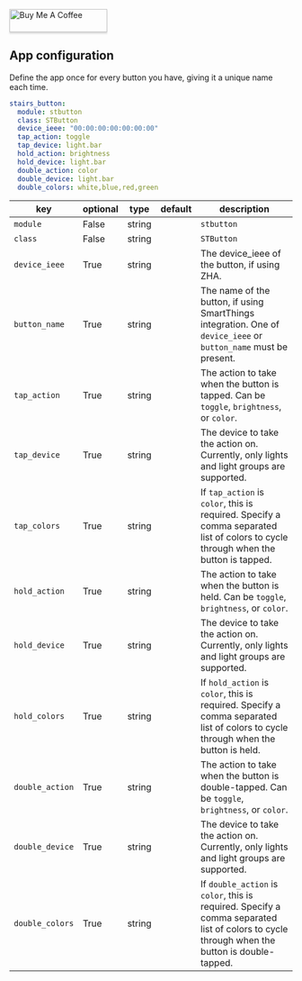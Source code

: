 <a href="https://www.buymeacoffee.com/uMhxJCzPS" target="_blank"><img
src="https://www.buymeacoffee.com/assets/img/custom_images/orange_img.png"
alt="Buy Me A Coffee" style="height: 41px !important;width: 174px
!important;box-shadow: 0px 3px 2px 0px rgba(190, 190, 190, 0.5)
!important;-webkit-box-shadow: 0px 3px 2px 0px rgba(190, 190, 190, 0.5)
!important;" ></a>

## App configuration

Define the app once for every button you have, giving it a unique name each time.

```yaml
stairs_button:
  module: stbutton
  class: STButton
  device_ieee: "00:00:00:00:00:00:00"
  tap_action: toggle
  tap_device: light.bar
  hold_action: brightness
  hold_device: light.bar
  double_action: color
  double_device: light.bar
  double_colors: white,blue,red,green
```

key | optional | type | default | description
-- | -- | -- | -- | --
`module` | False | string | | `stbutton`
`class` | False | string | | `STButton`
`device_ieee` | True | string || The device_ieee of the button, if using ZHA.
`button_name` | True | string || The name of the button, if using SmartThings integration. One of `device_ieee` or `button_name` must be present.
`tap_action` | True | string || The action to take when the button is tapped. Can be `toggle`, `brightness`, or `color`.
`tap_device` | True | string || The device to take the action on. Currently, only lights and light groups are supported.
`tap_colors` | True | string || If `tap_action` is `color`, this is required. Specify a comma separated list of colors to cycle through when the button is tapped.
`hold_action` | True | string || The action to take when the button is held. Can be `toggle`, `brightness`, or `color`.
`hold_device` | True | string || The device to take the action on. Currently, only lights and light groups are supported.
`hold_colors` | True | string || If `hold_action` is `color`, this is required. Specify a comma separated list of colors to cycle through when the button is held.
`double_action` | True | string || The action to take when the button is double-tapped. Can be `toggle`, `brightness`, or `color`.
`double_device` | True | string || The device to take the action on. Currently, only lights and light groups are supported.
`double_colors` | True | string || If `double_action` is `color`, this is required. Specify a comma separated list of colors to cycle through when the button is double-tapped.
